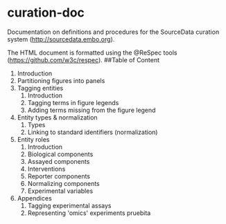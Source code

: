 # curation-doc
Documentation on definitions and procedures for the SourceData curation system (http://sourcedata.embo.org).

The HTML document is formatted using the @ReSpec tools (https://github.com/w3c/respec). 
##Table of Content

1. Introduction
2. Partitioning figures into panels
3. Tagging entities
   1. Introduction
   2. Tagging terms in figure legends
   3. Adding terms missing from the figure legend
4. Entity types & normalization
   1. Types
   2. Linking to standard identifiers (normalization)
5. Entity roles
   1. Introduction
   2. Biological components
   3. Assayed components
   4. Interventions
   5. Reporter components
   6. Normalizing components
   7. Experimental variables
6. Appendices
   1. Tagging experimental assays
   2. Representing 'omics' experiments
   pruebita
